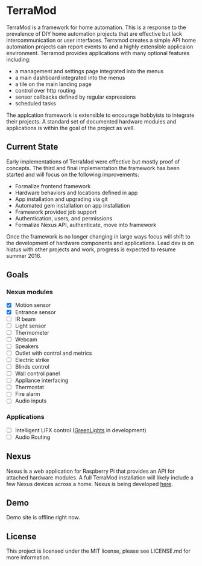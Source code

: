 TerraMod
========

TerraMod is a framework for home automation.  This is a response to the prevalence of DIY home automation projects that are effective but lack intercommunication or user interfaces.  Terramod creates a simple API home automation projects can report events to and a highly extensible applicaion environment.  Terramod provides applications with many optional features including:

  * a management and settings page integrated into the menus
  * a main dashboard integrated into the menus
  * a tile on the main landing page
  * control over http routing
  * sensor callbacks defined by regular expressions
  * scheduled tasks

The applcation framework is extensible to encourage hobbyists to integrate their projects.  A standard set of documented hardware modules and applications is within the goal of the project as well.

Current State
-------------

Early implementations of TerraMod were effective but mostly proof of concepts.  The third and final implementation the framework has been started and will focus on the following improvements:

* Formalize frontend framework
* Hardware behaviors and locations defined in app
* App installation and upgrading via git
* Automated gem installation on app installation
* Framework provided job support
* Authentication, users, and permissions
* Formalize Nexus API, authenticate, move into framework

Once the framework is no longer changing in large ways focus will shift to the development of hardware components and applications.  Lead dev is on hiatus with other projects and work, progress is expected to resume summer 2016.

Goals
-----

### Nexus modules ###
- [x] Motion sensor
- [x] Entrance sensor
- [ ] IR beam
- [ ] Light sensor
- [ ] Thermometer
- [ ] Webcam
- [ ] Speakers
- [ ] Outlet with control and metrics
- [ ] Electric strike
- [ ] Blinds control
- [ ] Wall control panel
- [ ] Appliance interfacing
- [ ] Thermostat
- [ ] Fire alarm
- [ ] Audio inputs

### Applications ###

- [ ] Intelligent LIFX control ([GreenLights](https://github.com/Jkolber/greenlights) in development)
- [ ] Audio Routing

Nexus
-----

Nexus is a web application for Raspberry Pi that provides an API for attached hardware modules.  A full TerraMod installation will likely include a few Nexus devices across a home.  Nexus is being developed [here](https://github.com/hkparker/Nexus/).

Demo
----

Demo site is offline right now.

License
-------

This project is licensed under the MIT license, please see LICENSE.md for more information.

